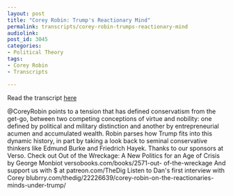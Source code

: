 ```yaml
---
layout: post
title: "Corey Robin: Trump's Reactionary Mind"
permalink: transcripts/corey-robin-trumps-reactionary-mind
audiolink: 
post_id: 3045
categories: 
- Political Theory
tags: 
- Corey Robin
- Transcripts

---
```

Read the transcript [here](https://jacobinmag.com/2017/11/trump-corey-robin-reactionary-mind-interview)

@CoreyRobin points to a tension that has defined conservatism from the  get-go, between two competing conceptions of virtue and nobility: one  defined by political and military distinction and another by  entrepreneurial  acumen and accumulated wealth. Robin parses how Trump  fits into this dynamic history, in part by taking a look back to seminal  conservative thinkers like Edmund Burke and Friedrich Hayek. Thanks to  our sponsors at Verso. Check out Out of the Wreckage: A New Politics for  an Age of Crisis by George Monbiot versobooks.com/books/2571-out-
of-the-wreckage And support us with $ at patreon.com/TheDig Listen to Dan's first interview with Corey blubrry.com/thedig/22226639/corey-robin-on-the-reactionaries-minds-under-trump/
